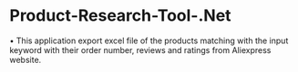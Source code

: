 # Product-Research-Tool-.Net
• This application export excel file of the products matching with the input keyword with their order number, reviews and ratings from Aliexpress website.
